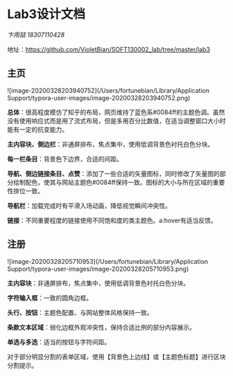 # Lab3设计文档

*卞雨喆 18307110428*



地址：https://github.com/VioletBian/SOFT130002_lab/tree/master/lab3

## 主页

![image-20200328203940752](/Users/fortunebian/Library/Application Support/typora-user-images/image-20200328203940752.png)

**总体**：很高程度模仿了知乎的布局，网页维持了蓝色系#0084ff的主题色调。虽然没有使用响应式而是用了流式布局，但是多用百分比数值，在适当调整窗口大小时能有一定的抗变能力。

**主内容块、侧边栏**：非通屏排布，焦点集中，使用低调背景色衬托白色分块。

**每一栏条目**：背景色下边界，合适的间距。

**导航、侧边链接条目、点赞**：添加了一些合适的矢量图标，同时修改了矢量图的部分绘制配色，使其与网站主题色#0084ff保持一致。图标的大小与所在区域的重要性排位一致。

**导航栏**：加载完成时有平滑入场动画，降低视觉瞬间冲突性。

**链接**：不同重要程度的链接使用不同饱和度的类主题色。a:hover有适当反馈。



## 注册

![image-20200328205710953](/Users/fortunebian/Library/Application Support/typora-user-images/image-20200328205710953.png)

**主内容块**：非通屏排布，焦点集中，使用低调背景色衬托白色分块。

**字符输入框**：一致的圆角边框。

**头行、按钮**：主题色配置、与网站整体风格保持一致。

**条款文本区域**：弱化边框外观冲突性，保持合适比例的部分内容展示。

**单选与多选**：适当的按钮与字符间距。

对于部分明显分割的表单区域，使用【背景色上边线】或【主题色标题】进行区块分割提示。